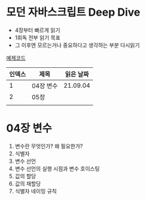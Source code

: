 # 모던 자바스크립트 Deep Dive

- 4장부터 빠르게 읽기
- 1회독 전부 읽기 목표
- 그 이후엔 모르는거나 중요하다고 생각하는 부분 다시읽기



[예제코드](https://github.com/wikibook/mjs)

| 인덱스 | 제목      | 읽은 날짜 |
| :----- | --------- | --------- |
| 1      | 04장 변수 | 21.09.04  |
| 2      | 05장      |           |
|        |           |           |



# 04장 변수

1. 변수란 무엇인가? 왜 필요한가?
2. 식별자
3. 변수 선언
4. 변수 선언의 실행 시점과 변수 호이스팅
5. 값의 할당
6. 값의 재할당
7. 식별자 네이밍 규칙

